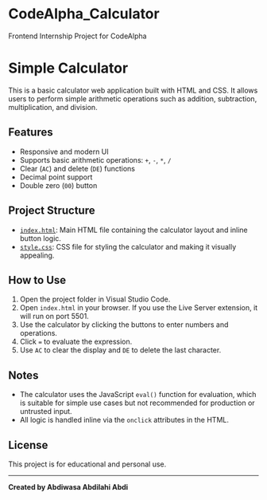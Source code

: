 # CodeAlpha_Calculator
Frontend Internship Project for CodeAlpha
# Simple Calculator

This is a basic calculator web application built with HTML and CSS. It allows users to perform simple arithmetic operations such as addition, subtraction, multiplication, and division.

## Features

- Responsive and modern UI
- Supports basic arithmetic operations: `+`, `-`, `*`, `/`
- Clear (`AC`) and delete (`DE`) functions
- Decimal point support
- Double zero (`00`) button

## Project Structure

- [`index.html`](index.html): Main HTML file containing the calculator layout and inline button logic.
- [`style.css`](style.css): CSS file for styling the calculator and making it visually appealing.

## How to Use

1. Open the project folder in Visual Studio Code.
2. Open `index.html` in your browser. If you use the Live Server extension, it will run on port 5501.
3. Use the calculator by clicking the buttons to enter numbers and operations.
4. Click `=` to evaluate the expression.
5. Use `AC` to clear the display and `DE` to delete the last character.

## Notes

- The calculator uses the JavaScript `eval()` function for evaluation, which is suitable for simple use cases but not recommended for production or untrusted input.
- All logic is handled inline via the `onclick` attributes in the HTML.



## License

This project is for educational and personal use.

---

**Created by Abdiwasa Abdilahi Abdi**
